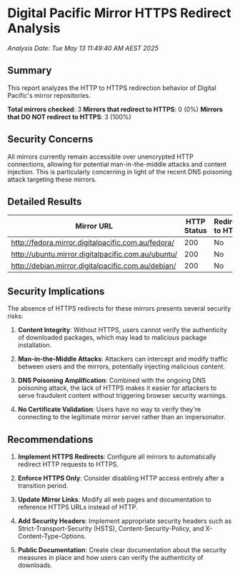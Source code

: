 # Digital Pacific Mirror HTTPS Redirect Analysis

*Analysis Date: Tue May 13 11:49:40 AM AEST 2025*

## Summary

This report analyzes the HTTP to HTTPS redirection behavior of Digital Pacific's mirror repositories.

**Total mirrors checked**: 3
**Mirrors that redirect to HTTPS**: 0 (0%)
**Mirrors that DO NOT redirect to HTTPS**: 3 (100%)

## Security Concerns

All mirrors currently remain accessible over unencrypted HTTP connections, allowing for potential man-in-the-middle attacks and content injection. This is particularly concerning in light of the recent DNS poisoning attack targeting these mirrors.

## Detailed Results

| Mirror URL | HTTP Status | Redirects to HTTPS | Redirect URL |
|------------|-------------|---------------------|--------------|
| http://fedora.mirror.digitalpacific.com.au/fedora/ | 200 | No |  |
| http://ubuntu.mirror.digitalpacific.com.au/ubuntu/ | 200 | No |  |
| http://debian.mirror.digitalpacific.com.au/debian/ | 200 | No |  |

## Security Implications

The absence of HTTPS redirects for these mirrors presents several security risks:

1. **Content Integrity**: Without HTTPS, users cannot verify the authenticity of downloaded packages, which may lead to malicious package installation.

2. **Man-in-the-Middle Attacks**: Attackers can intercept and modify traffic between users and the mirrors, potentially injecting malicious content.

3. **DNS Poisoning Amplification**: Combined with the ongoing DNS poisoning attack, the lack of HTTPS makes it easier for attackers to serve fraudulent content without triggering browser security warnings.

4. **No Certificate Validation**: Users have no way to verify they're connecting to the legitimate mirror server rather than an impersonator.

## Recommendations

1. **Implement HTTPS Redirects**: Configure all mirrors to automatically redirect HTTP requests to HTTPS.

2. **Enforce HTTPS Only**: Consider disabling HTTP access entirely after a transition period.

3. **Update Mirror Links**: Modify all web pages and documentation to reference HTTPS URLs instead of HTTP.

4. **Add Security Headers**: Implement appropriate security headers such as Strict-Transport-Security (HSTS), Content-Security-Policy, and X-Content-Type-Options.

5. **Public Documentation**: Create clear documentation about the security measures in place and how users can verify the authenticity of downloads.
